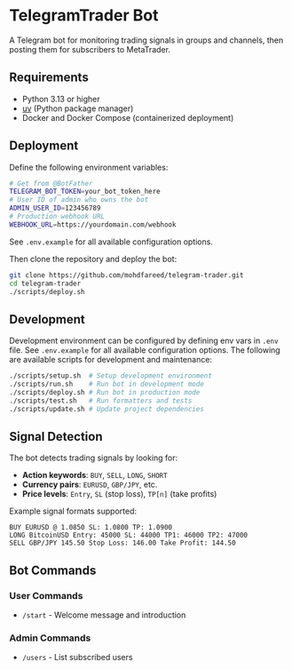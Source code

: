# TelegramTrader Bot

A Telegram bot for monitoring trading signals in groups and channels,
then posting them for subscribers to MetaTrader.

## Requirements

- Python 3.13 or higher
- [uv](https://docs.astral.sh/uv/) (Python package manager)
- Docker and Docker Compose (containerized deployment)

## Deployment

Define the following environment variables:

```sh
# Get from @BotFather
TELEGRAM_BOT_TOKEN=your_bot_token_here
# User ID of admin who owns the bot
ADMIN_USER_ID=123456789
# Production webhook URL
WEBHOOK_URL=https://yourdomain.com/webhook
```

See `.env.example` for all available configuration options.

Then clone the repository and deploy the bot:

```sh
git clone https://github.com/mohdfareed/telegram-trader.git
cd telegram-trader
./scripts/deploy.sh
```

## Development

Development environment can be configured by defining env vars in `.env` file.
See `.env.example` for all available configuration options.
The following are available scripts for development and maintenance:

```sh
./scripts/setup.sh  # Setup development environment
./scripts/run.sh    # Run bot in development mode
./scripts/deploy.sh # Run bot in production mode
./scripts/test.sh   # Run formatters and tests
./scripts/update.sh # Update project dependencies
```

## Signal Detection

The bot detects trading signals by looking for:

- **Action keywords**: `BUY`, `SELL`, `LONG`, `SHORT`
- **Currency pairs**: `EURUSD`, `GBP/JPY`, etc.
- **Price levels**: `Entry`, `SL` (stop loss), `TP[n]` (take profits)

Example signal formats supported:

```
BUY EURUSD @ 1.0850 SL: 1.0800 TP: 1.0900
LONG BitcoinUSD Entry: 45000 SL: 44000 TP1: 46000 TP2: 47000
SELL GBP/JPY 145.50 Stop Loss: 146.00 Take Profit: 144.50
```

## Bot Commands

### User Commands

- `/start` - Welcome message and introduction

### Admin Commands

- `/users` - List subscribed users
